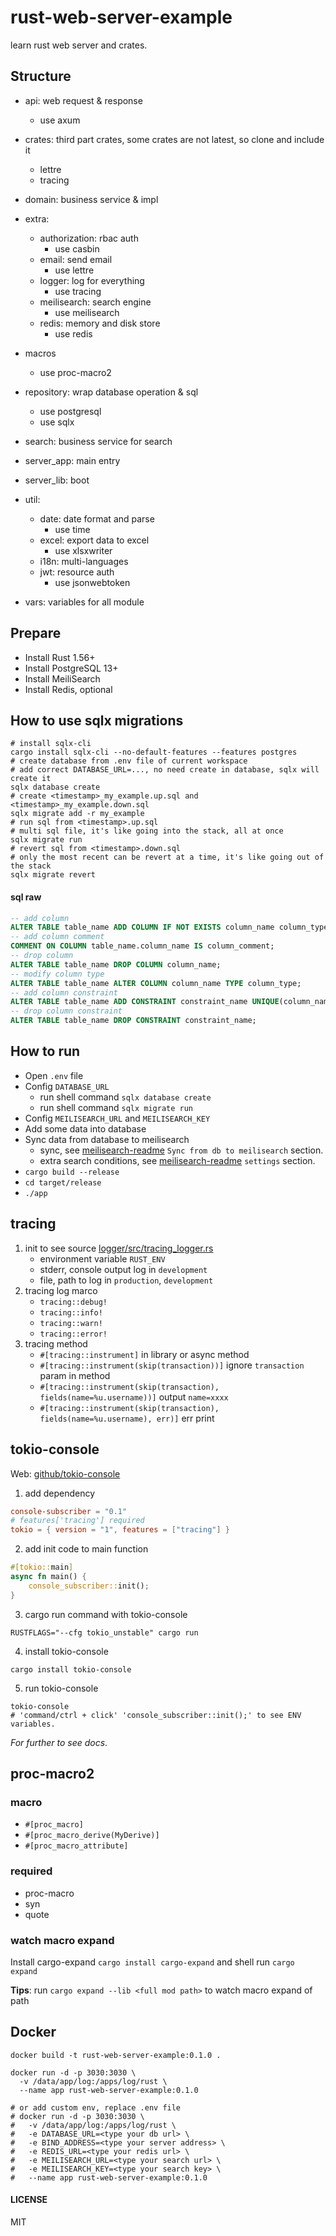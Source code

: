 # rust-web-server-example
  learn rust web server and crates.

## Structure
- api: web request & response
    - use axum

- crates: third part crates, some crates are not latest, so clone and include it
    - lettre
    - tracing

- domain: business service & impl

- extra:
    - authorization: rbac auth
        - use casbin
    - email: send email
        - use lettre
    - logger: log for everything
        - use tracing
    - meilisearch: search engine
        - use meilisearch
    - redis: memory and disk store
        - use redis

- macros
    - use proc-macro2

- repository: wrap database operation & sql
    - use postgresql
    - use sqlx

- search: business service for search

- server_app: main entry

- server_lib: boot

- util:
    - date: date format and parse
        - use time
    - excel: export data to excel
        - use xlsxwriter
    - i18n: multi-languages
    - jwt: resource auth
        - use jsonwebtoken

- vars: variables for all module

## Prepare
- Install Rust 1.56+
- Install PostgreSQL 13+
- Install MeiliSearch
- Install Redis, optional


## How to use sqlx migrations
```shell
# install sqlx-cli
cargo install sqlx-cli --no-default-features --features postgres
# create database from .env file of current workspace
# add correct DATABASE_URL=..., no need create in database, sqlx will create it
sqlx database create
# create <timestamp>_my_example.up.sql and <timestamp>_my_example.down.sql
sqlx migrate add -r my_example
# run sql from <timestamp>.up.sql
# multi sql file, it's like going into the stack, all at once
sqlx migrate run
# revert sql from <timestamp>.down.sql
# only the most recent can be revert at a time, it's like going out of the stack
sqlx migrate revert
```
#### sql raw
```sql
-- add column
ALTER TABLE table_name ADD COLUMN IF NOT EXISTS column_name column_type NOT NULL DEFAULT default_value;
-- add column comment
COMMENT ON COLUMN table_name.column_name IS column_comment;
-- drop column
ALTER TABLE table_name DROP COLUMN column_name;
-- modify column type
ALTER TABLE table_name ALTER COLUMN column_name TYPE column_type;
-- add column constraint
ALTER TABLE table_name ADD CONSTRAINT constraint_name UNIQUE(column_name);
-- drop column constraint
ALTER TABLE table_name DROP CONSTRAINT constraint_name;
```

## How to run
- Open `.env` file
- Config `DATABASE_URL`
    - run shell command `sqlx database create`
    - run shell command `sqlx migrate run`
- Config `MEILISEARCH_URL` and `MEILISEARCH_KEY`
- Add some data into database
- Sync data from database to meilisearch
    - sync, see [meilisearch-readme](search/README.md) `Sync from db to meilisearch` section.
    - extra search conditions, see [meilisearch-readme](search/README.md) `settings` section.
- `cargo build --release`
- `cd target/release`
- `./app`

## tracing
1. init to see source [logger/src/tracing_logger.rs](logger/src/tracing_logger.rs)
    - environment variable `RUST_ENV`
    - stderr, console output log in `development`
    - file, path to log in `production`, `development`
2. tracing log marco
    - `tracing::debug!`
    - `tracing::info!`
    - `tracing::warn!`
    - `tracing::error!`
3. tracing method 
    - `#[tracing::instrument]` in library or async method
    - `#[tracing::instrument(skip(transaction))]` ignore `transaction` param in method
    - `#[tracing::instrument(skip(transaction), fields(name=%u.username))]` output `name=xxxx`
    - `#[tracing::instrument(skip(transaction), fields(name=%u.username), err)]` err print

## tokio-console
Web: [github/tokio-console](https://github.com/tokio-rs/console)
1. add dependency
```toml
console-subscriber = "0.1"
# features['tracing'] required
tokio = { version = "1", features = ["tracing"] }
```
2. add init code to main function
```rust
#[tokio::main]
async fn main() {
    console_subscriber::init();
}
```
3. cargo run command with tokio-console
```shell
RUSTFLAGS="--cfg tokio_unstable" cargo run
```
4. install tokio-console
```shell
cargo install tokio-console
```
5. run tokio-console
```shell
tokio-console
# 'command/ctrl + click' 'console_subscriber::init();' to see ENV variables.
```
*For further to see docs*.

## proc-macro2
### macro
- `#[proc_macro]`
- `#[proc_macro_derive(MyDerive)]`
- `#[proc_macro_attribute]`
### required
- proc-macro
- syn
- quote
### watch macro expand
Install cargo-expand `cargo install cargo-expand` and shell run `cargo expand`

**Tips**: run `cargo expand --lib <full mod path>` to watch macro expand of path 

## Docker
```shell
docker build -t rust-web-server-example:0.1.0 .

docker run -d -p 3030:3030 \
  -v /data/app/log:/apps/log/rust \
  --name app rust-web-server-example:0.1.0

# or add custom env, replace .env file
# docker run -d -p 3030:3030 \
#   -v /data/app/log:/apps/log/rust \
#   -e DATABASE_URL=<type your db url> \
#   -e BIND_ADDRESS=<type your server address> \
#   -e REDIS_URL=<type your redis url> \
#   -e MEILISEARCH_URL=<type your search url> \
#   -e MEILISEARCH_KEY=<type your search key> \
#   --name app rust-web-server-example:0.1.0
```
#### LICENSE
MIT